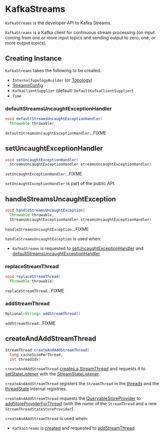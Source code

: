 # KafkaStreams

`KafkaStreams` is the developer API to Kafka Streams.

`KafkaStreams` is a Kafka client for continuous stream processing (on input coming from one or more input topics and sending output to zero, one, or more output topics).

## Creating Instance

`KafkaStreams` takes the following to be created:

* <span id="internalTopologyBuilder"><span id="topology"> `InternalTopologyBuilder` (or [Topology](Topology.md))
* <span id="config"> [StreamsConfig](StreamsConfig.md)
* <span id="clientSupplier"> `KafkaClientSupplier` (default: `DefaultKafkaClientSupplier`)
* <span id="time"> `Time`

### <span id="defaultStreamsUncaughtExceptionHandler"> defaultStreamsUncaughtExceptionHandler

```java
void defaultStreamsUncaughtExceptionHandler(
  Throwable throwable)
```

`defaultStreamsUncaughtExceptionHandler`...FIXME

## <span id="setUncaughtExceptionHandler"> setUncaughtExceptionHandler

```java
void setUncaughtExceptionHandler(
  StreamsUncaughtExceptionHandler streamsUncaughtExceptionHandler)
```

`setUncaughtExceptionHandler`...FIXME

`setUncaughtExceptionHandler` is part of the public API.

## <span id="handleStreamsUncaughtException"> handleStreamsUncaughtException

```java
void handleStreamsUncaughtException(
  Throwable throwable,
  StreamsUncaughtExceptionHandler streamsUncaughtExceptionHandler)
```

`handleStreamsUncaughtException`...FIXME

`handleStreamsUncaughtException` is used when:

* `KafkaStreams` is requested to [setUncaughtExceptionHandler](#setUncaughtExceptionHandler) and [defaultStreamsUncaughtExceptionHandler](#defaultStreamsUncaughtExceptionHandler)

### <span id="replaceStreamThread"> replaceStreamThread

```java
void replaceStreamThread(
  Throwable throwable)
```

`replaceStreamThread`...FIXME

### <span id="addStreamThread"> addStreamThread

```java
Optional<String> addStreamThread()
```

`addStreamThread`...FIXME

## <span id="createAndAddStreamThread"> createAndAddStreamThread

```java
StreamThread createAndAddStreamThread(
  long cacheSizePerThread,
  int threadIdx)
```

`createAndAddStreamThread` [creates a StreamThread](processor/StreamThread.md#create) and requests it to [setStateListener](processor/StreamThread.md#setStateListener) with the [StreamStateListener](#streamStateListener).

`createAndAddStreamThread` registers the `StreamThread` in the [threads](#threads) and the [threadState](#threadState) internal registries.

`createAndAddStreamThread` requests the [QueryableStoreProvider](#queryableStoreProvider) to [addStoreProviderForThread](state/QueryableStoreProvider.md#addStoreProviderForThread) (with the name of the `StreamThread` and a new `StreamThreadStateStoreProvider`).

`createAndAddStreamThread` is used when:

* `KafkaStreams` is [created](#creating-instance) and requested to [addStreamThread](#addStreamThread)
